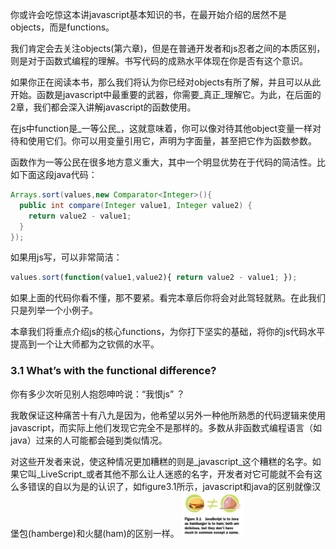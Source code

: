 你或许会吃惊这本讲javascript基本知识的书，在最开始介绍的居然不是objects，而是functions。

我们肯定会去关注objects(第六章)，但是在普通开发者和js忍者之间的本质区别，则是对于函数式编程的理解。书写代码的成熟水平体现在你是否有这个意识。

如果你正在阅读本书，那么我们将认为你已经对objects有所了解，并且可以从此开始。函数是javascript中最重要的武器，你需要_真正_理解它。为此，在后面的2章，我们都会深入讲解javascript的函数使用。

在js中function是_一等公民_，这就意味着，你可以像对待其他object变量一样对待和使用它们。你可以用变量引用它，声明为字面量，甚至把它作为函数参数。

函数作为一等公民在很多地方意义重大，其中一个明显优势在于代码的简洁性。比如下面这段java代码：

```java
Arrays.sort(values,new Comparator<Integer>(){
  public int compare(Integer value1, Integer value2) {
    return value2 - value1;
  }
});
```

如果用js写，可以非常简洁：

```javascript
values.sort(function(value1,value2){ return value2 - value1; });
```

如果上面的代码你看不懂，那不要紧。看完本章后你将会对此驾轻就熟。在此我们只是列举一个小例子。

本章我们将重点介绍js的核心functions，为你打下坚实的基础，将你的js代码水平提高到一个让大师都为之钦佩的水平。

### 3.1 What’s with the functional difference?

你有多少次听见别人抱怨呻吟说：“我恨js” ？

我敢保证这种痛苦十有八九是因为，他希望以另外一种他所熟悉的代码逻辑来使用javascript，而实际上他们发现它完全不是那样的。多数从非函数式编程语言（如java）过来的人可能都会碰到类似情况。

对这些开发者来说，使这种情况更加糟糕的则是_javascript_这个糟糕的名字。如果它叫_LiveScript_或者其他不那么让人迷惑的名字，开发者对它可能就不会有这么多错误的自以为是的认识了，如figure3.1所示，javascript和java的区别就像汉堡包(hamberge)和火腿(ham)的区别一样。
<img src="https://github.com/flybywind/SecretsOfJavaScriptNinja/blob/master/img/fig3.1.jpg" alt="figure 3.1" width="100px">
